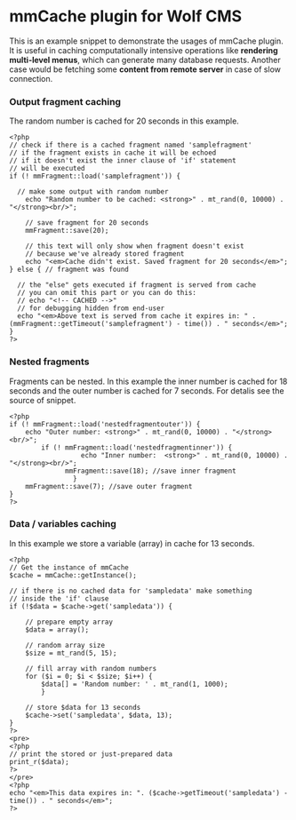 mmCache plugin for Wolf CMS
==============
This is an example snippet to demonstrate the usages of mmCache plugin. 
It is useful in caching computationally intensive operations like **rendering 
multi-level menus**, which can generate many database requests.
Another case would be fetching some **content from remote server** in case
of slow connection.

### Output fragment caching

The random number is cached for 20 seconds in this example.

    <?php
    // check if there is a cached fragment named 'samplefragment'
    // if the fragment exists in cache it will be echoed
    // if it doesn't exist the inner clause of 'if' statement
    // will be executed
    if (! mmFragment::load('samplefragment')) {
      
      // make some output with random number
    	echo "Random number to be cached: <strong>" . mt_rand(0, 10000) . "</strong><br/>";
      
    	// save fragment for 20 seconds
      	mmFragment::save(20);
      
    	// this text will only show when fragment doesn't exist
    	// because we've already stored fragment
    	echo "<em>Cache didn't exist. Saved fragment for 20 seconds</em>";
    } else { // fragment was found
      
      // the "else" gets executed if fragment is served from cache
      // you can omit this part or you can do this: 
      // echo "<!-- CACHED -->"
      // for debugging hidden from end-user
      echo "<em>Above text is served from cache it expires in: " . (mmFragment::getTimeout('samplefragment') - time()) . " seconds</em>";
    }
    ?>

### Nested fragments

Fragments can be nested. In this example the inner number
is cached for 18 seconds and the outer number is cached for
7 seconds. For detalis see the source of snippet.

    <?php
    if (! mmFragment::load('nestedfragmentouter')) {
    	echo "Outer number: <strong>" . mt_rand(0, 10000) . "</strong><br/>";
    		if (! mmFragment::load('nestedfragmentinner')) {
                      echo "Inner number:  <strong>" . mt_rand(0, 10000) . "</strong><br/>";
            	  mmFragment::save(18); //save inner fragment
                    }
      	mmFragment::save(7); //save outer fragment
    }
    ?>


### Data / variables caching
In this example we store a variable (array) in cache for 13 seconds.

    <?php
    // Get the instance of mmCache
    $cache = mmCache::getInstance();
    
    // if there is no cached data for 'sampledata' make something
    // inside the 'if' clause
    if (!$data = $cache->get('sampledata')) {
    	
      	// prepare empty array
      	$data = array();
    	
      	// random array size
    	$size = mt_rand(5, 15);
    	
      	// fill array with random numbers
    	for ($i = 0; $i < $size; $i++) {
    		$data[] = 'Random number: ' . mt_rand(1, 1000);
    		}
      	
      	// store $data for 13 seconds
      	$cache->set('sampledata', $data, 13);
    }
    ?>
    <pre>
    <?php 
    // print the stored or just-prepared data
    print_r($data); 
    ?>
    </pre>
    <?php
    echo "<em>This data expires in: ". ($cache->getTimeout('sampledata') - time()) . " seconds</em>";
    ?>
